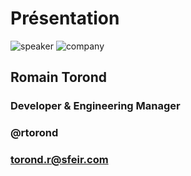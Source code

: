 <!-- .slide: class="speaker-slide" -->

# Présentation

![speaker](./assets/images/speakers/RTO.jpg)
![company](./assets/images/logo_sfeir_bleu_orange.png)

<h2>Romain <span> Torond</span></h2>

### Developer & Engineering Manager

<!-- .element: class="icon-rule icon-first" -->

### @rtorond

<!-- .element: class="icon-twitter icon-second" -->

### torond.r@sfeir.com

<!-- .element: class="icon-mail icon-third" -->
